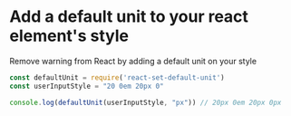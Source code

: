 # Add a default unit to your react element's style

Remove warning from React by adding a default unit on your style

```javascript
const defaultUnit = require('react-set-default-unit')
const userInputStyle = "20 0em 20px 0"

console.log(defaultUnit(userInputStyle, "px")) // 20px 0em 20px 0px
```
